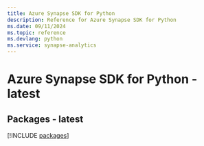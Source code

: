 ```yaml
---
title: Azure Synapse SDK for Python
description: Reference for Azure Synapse SDK for Python
ms.date: 09/11/2024
ms.topic: reference
ms.devlang: python
ms.service: synapse-analytics
---
```

# Azure Synapse SDK for Python - latest
## Packages - latest
[!INCLUDE [packages](synapse-index.md)]